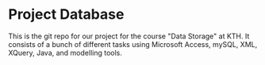 # Project Database

This is the git repo for our project for the course "Data Storage" at KTH. It consists of a bunch of different tasks using Microsoft Access, mySQL, XML, XQuery, Java, and modelling tools.

